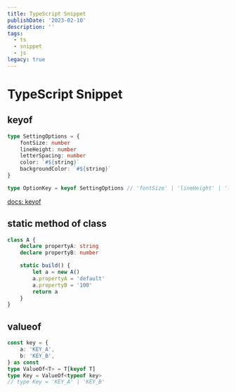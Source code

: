 ```yaml
---
title: TypeScript Snippet
publishDate: '2023-02-10'
description: ''
tags:
  - ts
  - snippet
  - js
legacy: true
---
```


# TypeScript Snippet

## keyof

```typescript
type SettingOptions = {
	fontSize: number
	lineHeight: number
	letterSpacing: number
	color: `#${string}`
	backgroundColor: `#${string}`
}

type OptionKey = keyof SettingOptions // 'fontSize' | 'lineHeight' | 'letterSpacing' ...
```

[docs: keyof](https://www.typescriptlang.org/docs/handbook/2/keyof-types.html)

## static method of class

```typescript
class A {
	declare propertyA: string
	declare propertyB: number

	static build() {
		let a = new A()
		a.propertyA = 'default'
		a.propertyB = '100'
		return a
	}
}
```

## valueof

```typescript
const key = {
	a: 'KEY_A',
	b: 'KEY_B',
} as const
type ValueOf<T> = T[keyof T]
type Key = ValueOf<typeof key>
// type Key = 'KEY_A' | 'KEY_B'
```
